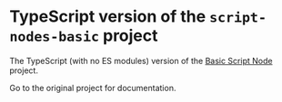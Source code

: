 # TypeScript version of the `script-nodes-basic` project

The TypeScript (with no ES modules) version of the [Basic Script Node](https://github.com/PhaserEditor2D/script-nodes-basic) project.

Go to the original project for documentation.
